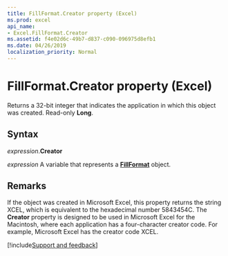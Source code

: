 ```yaml
---
title: FillFormat.Creator property (Excel)
ms.prod: excel
api_name:
- Excel.FillFormat.Creator
ms.assetid: f4e02d6c-49b7-d837-c090-096975d8efb1
ms.date: 04/26/2019
localization_priority: Normal
---
```



# FillFormat.Creator property (Excel)

Returns a 32-bit integer that indicates the application in which this object was created. Read-only **Long**.


## Syntax

_expression_.**Creator**

_expression_ A variable that represents a **[FillFormat](Excel.FillFormat.md)** object.


## Remarks

If the object was created in Microsoft Excel, this property returns the string XCEL, which is equivalent to the hexadecimal number 5843454C. The **Creator** property is designed to be used in Microsoft Excel for the Macintosh, where each application has a four-character creator code. For example, Microsoft Excel has the creator code XCEL.




[!include[Support and feedback](~/includes/feedback-boilerplate.md)]
